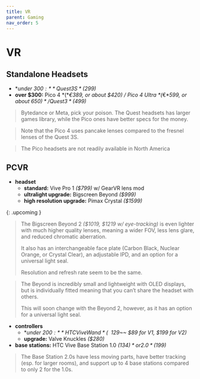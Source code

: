 ```yaml
---
title: VR
parent: Gaming
nav_order: 5
---
```

# VR

## Standalone Headsets

- **under $300:** Quest 3S *($299)*
- **over $300:** Pico 4 *(**€**389, or about $420)* / Pico 4 Ultra *(**€**599, or about $650)* / Quest 3 *($499)*

> Bytedance or Meta, pick your poison. The Quest headsets has larger games library, while the Pico ones have better specs for the money. 

> Note that the Pico 4 uses pancake lenses compared to the fresnel lenses of the Quest 3S. 

> The Pico headsets are not readily available in North America

## PCVR

- **headset** 
	- **standard:** Vive Pro 1 *($799)* w/ GearVR lens mod
	- **ultralight upgrade:** Bigscreen Beyond *($999)*
	- **high resolution upgrade:** Pimax Crystal *($1599)*

{: .upcoming }
> The Bigscreen Beyond 2 *($1019, $1219 w/ eye-tracking)* is even lighter with much higher quality lenses, meaning a wider FOV, less lens glare, and reduced chromatic aberration. 
> 
> It also has an interchangeable face plate (Carbon Black, Nuclear Orange, or Crystal Clear), an adjustable IPD, and an option for a universal light seal. 
> 
> Resolution and refresh rate seem to be the same.

> The Beyond is incredibly small and lightweight with OLED displays, but is individually fitted meaning that you can’t share the headset with others. 
> 
> This will soon change with the Beyond 2, however, as it has an option for a universal light seal.

- **controllers** 
	- **under $200:** HTC Vive Wand *(~~$129~~ $89 for V1, $199 for V2)*
	- **upgrade:** Valve Knuckles *($280)*
- **base stations:** HTC Vive Base Station 1.0 *($134)* or 2.0 *($199)*

> The Base Station 2.0s have less moving parts, have better tracking (esp. for larger rooms), and support up to 4 base stations compared to only 2 for the 1.0s. 